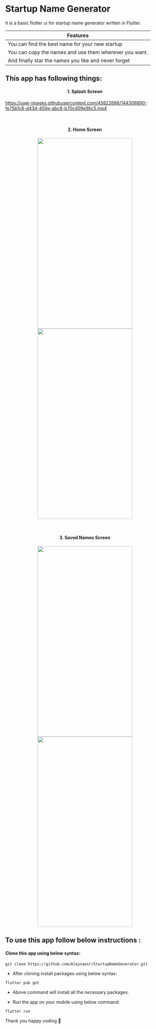 # Startup Name Generator

It is a basic flutter ui for startup name generator written in Flutter.
 
<table align="center">
 <thead>
  <tr>
   <th> Features </th>
  </tr>
 </thead>
 <tbody>
  <tr><td>You can find the best name for your new startup</td></tr>
  <tr><td>You can copy the names and use them wherever you want.</td></tr>
  <tr><td>And finally star the names you like and never forget</td></tr>
</table>

## This app has following things:

<h4 align="center">
1. Splash Screen
</h4>

 
https://user-images.githubusercontent.com/45822686/144308890-fe75b1c8-d43d-459e-abc8-b70cd09e9bc5.mp4
 

</br>

<h4 align="center">
2. Home Screen
</h4>

<p align="center">
<img src="https://user-images.githubusercontent.com/45822686/145035650-63bb9de6-53b4-44dd-a8d8-71988dab6bc8.png" width="300" height="600">  
 <img src="https://user-images.githubusercontent.com/45822686/145035574-1a89ce72-4ad5-41d8-a0c5-6267ab5751a0.png" width="300" height="600">   
</p>
 
 </br>
 

<h4 align="center">
3. Saved Names Screen
</h4>
 
 <p align="center">
 
<img src="https://user-images.githubusercontent.com/45822686/145035437-57dec4ac-5901-4184-9fda-ee0e6ab0d1aa.png" width="300" height="600">   

<img src="https://user-images.githubusercontent.com/45822686/145035462-825c7b9f-6bab-47d1-a101-02270231eb46.png" width="300" height="600">   
</p>

## To use this app follow below instructions :
#### Clone this app using below syntax:

``` git clone https://github.com/Aleynaesr/StartupNameGenerator.git ```

* After cloning install packages using below syntax:

``` flutter pub get ```

* Above command will install all the necessary packages.

* Run the app on your mobile using below command:

``` flutter run ```


Thank you happy coding  🎈

